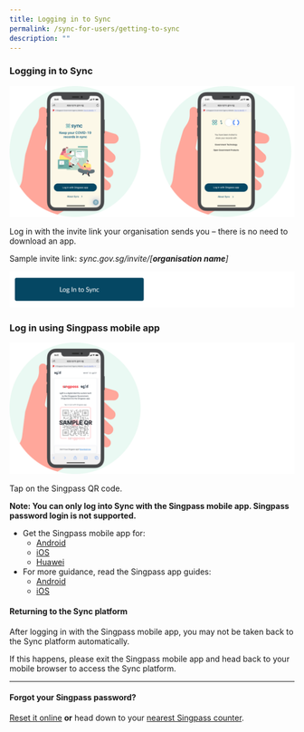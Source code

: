 ```yaml
---
title: Logging in to Sync
permalink: /sync-for-users/getting-to-sync
description: ""
---
```

### **Logging in to Sync**
![](/images/Loggin%20into%20Sync.svg)

Log in with the invite link your organisation sends you – there is no need to download an app.

Sample invite link:
*sync.gov.sg/invite/[**organisation name**]*

[![](/images/Sync%20login%20button.png)](https://app.sync.gov.sg/)


### **Log in using Singpass mobile app**
![](/images/QR.png)

Tap on the Singpass QR code.

**Note: You can only log into Sync with the Singpass mobile app. Singpass password login is not supported.**

* Get the Singpass mobile app for: 
	* [Android](https://play.google.com/store/apps/details?id=sg.ndi.sp&hl=en-GB) 
	* [iOS](https://itunes.apple.com/us/app/singpass-mobile/id1340660807)
	* [Huawei](https://appgallery.huawei.com/#/app/C104129719)
* For more guidance, read the Singpass app guides:
	* [Android ](https://www.singpass.gov.sg/home/ui/assets/pdf/Singpass_App_Android_Guide.pdf)
	* [iOS ](https://www.singpass.gov.sg/home/ui/assets/pdf/Singpass_App_iOS_Guide.pdf)

#### **Returning to the Sync platform**
After logging in with the Singpass mobile app, you may not be taken back to the Sync platform automatically.

If this happens, please exit the Singpass mobile app and head back to your mobile browser to access the Sync platform.

___

#### **Forgot your Singpass password?**
[Reset it online](https://www.singpass.gov.sg/home/ui/login) **or** head down to your [nearest Singpass counter](https://www.singpass.gov.sg/singpass/common/counter).